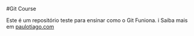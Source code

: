 #Git Course

Este é um repositório teste para ensinar como o Git Funiona. i
Saiba mais em [paulotiago.com](paulotiago.com')
